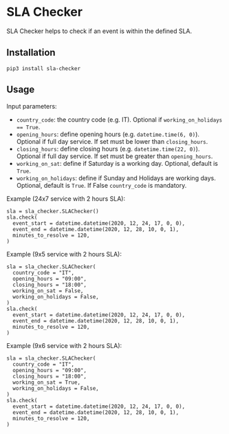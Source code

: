 # SLA Checker

SLA Checker helps to check if an event is within the defined SLA.

## Installation

~~~
pip3 install sla-checker
~~~

## Usage

Input parameters:

* `country_code`: the country code (e.g. IT). Optional if `working_on_holidays == True`.
* `opening_hours`: define opening hours (e.g. `datetime.time(6, 0)`).
  Optional if full day service. If set must be lower than `closing_hours`.
* `closing_hours`: define closing hours (e.g. `datetime.time(22, 0)`).
  Optional if full day service. If set must be greater than `opening_hours`.
* `working_on_sat`: define if Saturday is a working day.
  Optional, default is `True`.
* `working_on_holidays`: define if Sunday and Holidays are working days.
  Optional, default is `True`. If False `country_code` is mandatory.

Example (24x7 service with 2 hours SLA):

~~~
sla = sla_checker.SLAChecker()
sla.check(
  event_start = datetime.datetime(2020, 12, 24, 17, 0, 0),
  event_end = datetime.datetime(2020, 12, 28, 10, 0, 1),
  minutes_to_resolve = 120,
)
~~~

Example (9x5 service with 2 hours SLA):

~~~
sla = sla_checker.SLAChecker(
  country_code = "IT",
  opening_hours = "09:00",
  closing_hours = "18:00",
  working_on_sat = False,
  working_on_holidays = False,
)
sla.check(
  event_start = datetime.datetime(2020, 12, 24, 17, 0, 0),
  event_end = datetime.datetime(2020, 12, 28, 10, 0, 1),
  minutes_to_resolve = 120,
)
~~~

Example (9x6 service with 2 hours SLA):

~~~
sla = sla_checker.SLAChecker(
  country_code = "IT",
  opening_hours = "09:00",
  closing_hours = "18:00",
  working_on_sat = True,
  working_on_holidays = False,
)
sla.check(
  event_start = datetime.datetime(2020, 12, 24, 17, 0, 0),
  event_end = datetime.datetime(2020, 12, 28, 10, 0, 1),
  minutes_to_resolve = 120,
)
~~~
